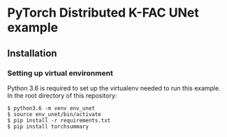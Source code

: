 # PyTorch Distributed K-FAC UNet example

## Installation

### Setting up virtual environment
Python 3.6 is required to set up the virtualenv needed to run this example. In the root directory of this repository:
```
$ python3.6 -m venv env_unet
$ source env_unet/bin/activate
$ pip install -r requirements.txt
$ pip install torchsummary
```